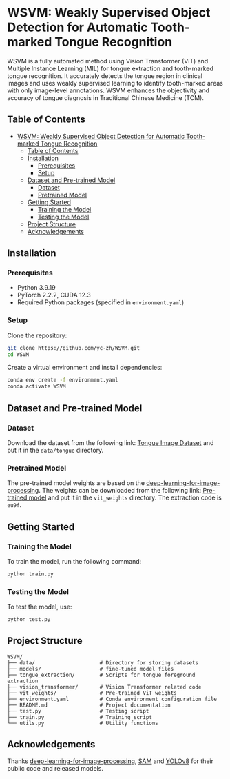 # WSVM: Weakly Supervised Object Detection for Automatic Tooth-marked Tongue Recognition

WSVM is a fully automated method using Vision Transformer (ViT) and Multiple Instance Learning (MIL) for tongue extraction and tooth-marked tongue recognition. It accurately detects the tongue region in clinical images and uses weakly supervised learning to identify tooth-marked areas with only image-level annotations. WSVM enhances the objectivity and accuracy of tongue diagnosis in Traditional Chinese Medicine (TCM).

## Table of Contents

- [WSVM: Weakly Supervised Object Detection for Automatic Tooth-marked Tongue Recognition](#wsvm-weakly-supervised-object-detection-for-automatic-tooth-marked-tongue-recognition)
  - [Table of Contents](#table-of-contents)
  - [Installation](#installation)
    - [Prerequisites](#prerequisites)
    - [Setup](#setup)
  - [Dataset and Pre-trained Model](#dataset-and-pre-trained-model)
    - [Dataset](#dataset)
    - [Pretrained Model](#pretrained-model)
  - [Getting Started](#getting-started)
    - [Training the Model](#training-the-model)
    - [Testing the Model](#testing-the-model)
  - [Project Structure](#project-structure)
  - [Acknowledgements](#acknowledgements)

## Installation

### Prerequisites

- Python 3.9.19 
- PyTorch 2.2.2, CUDA 12.3
- Required Python packages (specified in `environment.yaml`)

### Setup

Clone the repository:
```bash
git clone https://github.com/yc-zh/WSVM.git
cd WSVM
```

Create a virtual environment and install dependencies:
```bash
conda env create -f environment.yaml
conda activate WSVM
```
## Dataset and Pre-trained Model
### Dataset
Download the dataset from the following link: [Tongue Image Dataset](https://www.kaggle.com/datasets/clearhanhui/biyesheji?resource=download) and put it in the `data/tongue` directory.

### Pretrained Model
The pre-trained model weights are based on the [deep-learning-for-image-processing](https://github.com/WZMIAOMIAO/deep-learning-for-image-processing). The weights can be downloaded from the following link: [Pre-trained model](https://pan.baidu.com/s/1zqb08naP0RPqqfSXfkB2EA) and put it in the `vit_weights` directory. The extraction code is `eu9f`.

## Getting Started
### Training the Model

To train the model, run the following command:
```bash
python train.py
```

### Testing the Model

To test the model, use:
```bash
python test.py
```

## Project Structure

```
WSVM/
├── data/                     # Directory for storing datasets
├── models/                   # fine-tuned model files
├── tongue_extraction/        # Scripts for tongue foreground extraction
├── vision_transformer/       # Vision Transformer related code
├── vit_weights/              # Pre-trained ViT weights
├── environment.yaml          # Conda environment configuration file
├── README.md                 # Project documentation
├── test.py                   # Testing script
├── train.py                  # Training script
└── utils.py                  # Utility functions
```

## Acknowledgements
Thanks [deep-learning-for-image-processing](https://github.com/WZMIAOMIAO/deep-learning-for-image-processing), [SAM](https://github.com/facebookresearch/segment-anything) and [YOLOv8](https://github.com/ultralytics/ultralytics) for their public code and released models.
